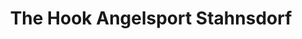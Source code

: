 ---
title: "The Hook Angelsport Stahnsdorf"
url: /stahnsdorf/the-hook-angelsport-stahnsdorf/
shop: Angeln
---